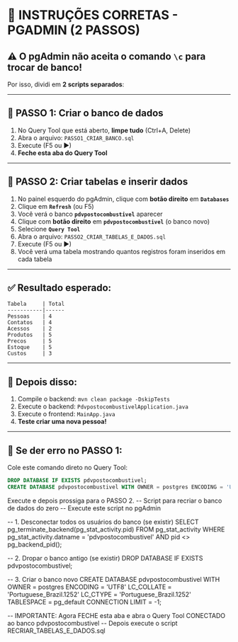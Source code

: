 # 🔄 INSTRUÇÕES CORRETAS - PGADMIN (2 PASSOS)

## ⚠️ O pgAdmin não aceita o comando `\c` para trocar de banco!

Por isso, dividi em **2 scripts separados**:

---

## 📝 **PASSO 1: Criar o banco de dados**

1. No Query Tool que está aberto, **limpe tudo** (Ctrl+A, Delete)
2. Abra o arquivo: `PASSO1_CRIAR_BANCO.sql`
3. Execute (F5 ou ▶)
4. **Feche esta aba do Query Tool**

---

## 📝 **PASSO 2: Criar tabelas e inserir dados**

1. No painel esquerdo do pgAdmin, clique com **botão direito** em **`Databases`**
2. Clique em **`Refresh`** (ou F5)
3. Você verá o banco **`pdvpostocombustivel`** aparecer
4. Clique com **botão direito** em **`pdvpostocombustivel`** (o banco novo)
5. Selecione **`Query Tool`**
6. Abra o arquivo: `PASSO2_CRIAR_TABELAS_E_DADOS.sql`
7. Execute (F5 ou ▶)
8. Você verá uma tabela mostrando quantos registros foram inseridos em cada tabela

---

## ✅ **Resultado esperado:**

```
Tabela     | Total
-----------|------
Pessoas    | 4
Contatos   | 4
Acessos    | 2
Produtos   | 5
Precos     | 5
Estoque    | 5
Custos     | 3
```

---

## 🚀 **Depois disso:**

1. Compile o backend: `mvn clean package -DskipTests`
2. Execute o backend: `PdvpostocombustivelApplication.java`
3. Execute o frontend: `MainApp.java`
4. **Teste criar uma nova pessoa!**

---

## 🔧 **Se der erro no PASSO 1:**

Cole este comando direto no Query Tool:

```sql
DROP DATABASE IF EXISTS pdvpostocombustivel;
CREATE DATABASE pdvpostocombustivel WITH OWNER = postgres ENCODING = 'UTF8';
```

Execute e depois prossiga para o PASSO 2.
-- Script para recriar o banco de dados do zero
-- Execute este script no pgAdmin

-- 1. Desconectar todos os usuários do banco (se existir)
SELECT pg_terminate_backend(pg_stat_activity.pid)
FROM pg_stat_activity
WHERE pg_stat_activity.datname = 'pdvpostocombustivel'
  AND pid <> pg_backend_pid();

-- 2. Dropar o banco antigo (se existir)
DROP DATABASE IF EXISTS pdvpostocombustivel;

-- 3. Criar o banco novo
CREATE DATABASE pdvpostocombustivel
    WITH 
    OWNER = postgres
    ENCODING = 'UTF8'
    LC_COLLATE = 'Portuguese_Brazil.1252'
    LC_CTYPE = 'Portuguese_Brazil.1252'
    TABLESPACE = pg_default
    CONNECTION LIMIT = -1;

-- IMPORTANTE: Agora FECHE esta aba e abra o Query Tool CONECTADO ao banco pdvpostocombustivel
-- Depois execute o script RECRIAR_TABELAS_E_DADOS.sql


